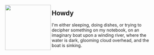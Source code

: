 [<img align="left" height="150px" width="150px" src="https://github.com/mhxion/mhxion/raw/main/assets/nature.webp">](https://pixeljeff1995.artstation.com/)

## Howdy <img height="16px" width="16px" src="https://github.com/mhxion/mhxion/raw/main/assets/hello.png" />

I'm either sleeping, doing dishes, or trying to decipher something on my notebook, on an imaginary boat upon a winding river, where the water is dark, glooming cloud overhead, and the boat is sinking.
